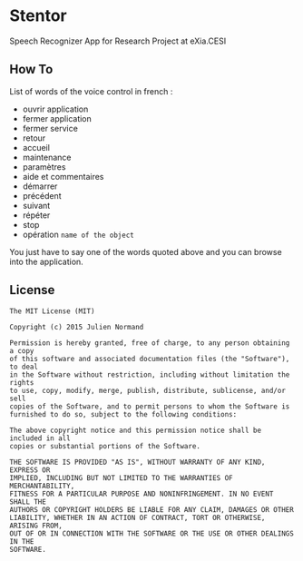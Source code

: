 # Stentor
Speech Recognizer App for Research Project at eXia.CESI

How To
---
List of words of the voice control in french :
* ouvrir application
* fermer application
* fermer service
* retour
* accueil
* maintenance
* paramètres
* aide et commentaires
* démarrer
* précédent
* suivant
* répéter
* stop
* opération `name of the object`

You just have to say one of the words quoted above and you can browse into the application.

License
---
```
The MIT License (MIT)

Copyright (c) 2015 Julien Normand

Permission is hereby granted, free of charge, to any person obtaining a copy
of this software and associated documentation files (the "Software"), to deal
in the Software without restriction, including without limitation the rights
to use, copy, modify, merge, publish, distribute, sublicense, and/or sell
copies of the Software, and to permit persons to whom the Software is
furnished to do so, subject to the following conditions:

The above copyright notice and this permission notice shall be included in all
copies or substantial portions of the Software.

THE SOFTWARE IS PROVIDED "AS IS", WITHOUT WARRANTY OF ANY KIND, EXPRESS OR
IMPLIED, INCLUDING BUT NOT LIMITED TO THE WARRANTIES OF MERCHANTABILITY,
FITNESS FOR A PARTICULAR PURPOSE AND NONINFRINGEMENT. IN NO EVENT SHALL THE
AUTHORS OR COPYRIGHT HOLDERS BE LIABLE FOR ANY CLAIM, DAMAGES OR OTHER
LIABILITY, WHETHER IN AN ACTION OF CONTRACT, TORT OR OTHERWISE, ARISING FROM,
OUT OF OR IN CONNECTION WITH THE SOFTWARE OR THE USE OR OTHER DEALINGS IN THE
SOFTWARE.
```
